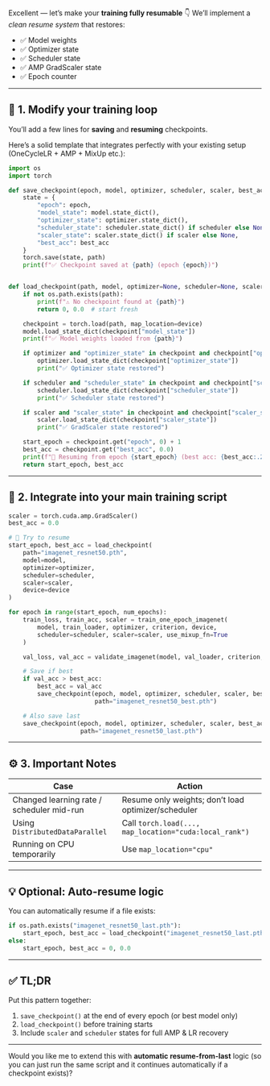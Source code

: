 Excellent — let’s make your **training fully resumable** 👇
We’ll implement a *clean resume system* that restores:

* ✅ Model weights
* ✅ Optimizer state
* ✅ Scheduler state
* ✅ AMP GradScaler state
* ✅ Epoch counter

---

## 🧩 1. Modify your training loop

You’ll add a few lines for **saving** and **resuming** checkpoints.

Here’s a solid template that integrates perfectly with your existing setup (OneCycleLR + AMP + MixUp etc.):

```python
import os
import torch

def save_checkpoint(epoch, model, optimizer, scheduler, scaler, best_acc, path="checkpoint.pth"):
    state = {
        "epoch": epoch,
        "model_state": model.state_dict(),
        "optimizer_state": optimizer.state_dict(),
        "scheduler_state": scheduler.state_dict() if scheduler else None,
        "scaler_state": scaler.state_dict() if scaler else None,
        "best_acc": best_acc
    }
    torch.save(state, path)
    print(f"✅ Checkpoint saved at {path} (epoch {epoch})")


def load_checkpoint(path, model, optimizer=None, scheduler=None, scaler=None, device="cuda"):
    if not os.path.exists(path):
        print(f"⚠️ No checkpoint found at {path}")
        return 0, 0.0  # start fresh

    checkpoint = torch.load(path, map_location=device)
    model.load_state_dict(checkpoint["model_state"])
    print(f"✅ Model weights loaded from {path}")

    if optimizer and "optimizer_state" in checkpoint and checkpoint["optimizer_state"]:
        optimizer.load_state_dict(checkpoint["optimizer_state"])
        print("✅ Optimizer state restored")

    if scheduler and "scheduler_state" in checkpoint and checkpoint["scheduler_state"]:
        scheduler.load_state_dict(checkpoint["scheduler_state"])
        print("✅ Scheduler state restored")

    if scaler and "scaler_state" in checkpoint and checkpoint["scaler_state"]:
        scaler.load_state_dict(checkpoint["scaler_state"])
        print("✅ GradScaler state restored")

    start_epoch = checkpoint.get("epoch", 0) + 1
    best_acc = checkpoint.get("best_acc", 0.0)
    print(f"🔁 Resuming from epoch {start_epoch} (best acc: {best_acc:.2f}%)")
    return start_epoch, best_acc
```

---

## 🧠 2. Integrate into your main training script

```python
scaler = torch.cuda.amp.GradScaler()
best_acc = 0.0

# 🔁 Try to resume
start_epoch, best_acc = load_checkpoint(
    path="imagenet_resnet50.pth",
    model=model,
    optimizer=optimizer,
    scheduler=scheduler,
    scaler=scaler,
    device=device
)

for epoch in range(start_epoch, num_epochs):
    train_loss, train_acc, scaler = train_one_epoch_imagenet(
        model, train_loader, optimizer, criterion, device,
        scheduler=scheduler, scaler=scaler, use_mixup_fn=True
    )

    val_loss, val_acc = validate_imagenet(model, val_loader, criterion, device)

    # Save if best
    if val_acc > best_acc:
        best_acc = val_acc
        save_checkpoint(epoch, model, optimizer, scheduler, scaler, best_acc,
                        path="imagenet_resnet50_best.pth")

    # Also save last
    save_checkpoint(epoch, model, optimizer, scheduler, scaler, best_acc,
                    path="imagenet_resnet50_last.pth")
```

---

## ⚙️ 3. Important Notes

| Case                                      | Action                                                 |
| ----------------------------------------- | ------------------------------------------------------ |
| Changed learning rate / scheduler mid-run | Resume only weights; don’t load optimizer/scheduler    |
| Using `DistributedDataParallel`           | Call `torch.load(..., map_location="cuda:local_rank")` |
| Running on CPU temporarily                | Use `map_location="cpu"`                               |

---

## 💡 Optional: Auto-resume logic

You can automatically resume if a file exists:

```python
if os.path.exists("imagenet_resnet50_last.pth"):
    start_epoch, best_acc = load_checkpoint("imagenet_resnet50_last.pth", model, optimizer, scheduler, scaler, device)
else:
    start_epoch, best_acc = 0, 0.0
```

---

## ✅ TL;DR

Put this pattern together:

1. `save_checkpoint()` at the end of every epoch (or best model only)
2. `load_checkpoint()` before training starts
3. Include `scaler` and `scheduler` states for full AMP & LR recovery

---

Would you like me to extend this with **automatic resume-from-last** logic (so you can just run the same script and it continues automatically if a checkpoint exists)?
